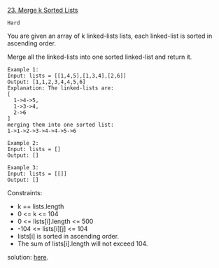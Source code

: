 [23. Merge k Sorted Lists](https://leetcode.com/problems/merge-k-sorted-lists/)

`Hard`

You are given an array of k linked-lists lists, each linked-list is sorted in ascending order.

Merge all the linked-lists into one sorted linked-list and return it.

```
Example 1:
Input: lists = [[1,4,5],[1,3,4],[2,6]]
Output: [1,1,2,3,4,4,5,6]
Explanation: The linked-lists are:
[
  1->4->5,
  1->3->4,
  2->6
]
merging them into one sorted list:
1->1->2->3->4->4->5->6

Example 2:
Input: lists = []
Output: []

Example 3:
Input: lists = [[]]
Output: []
```

Constraints:

- k == lists.length
- 0 <= k <= 104
- 0 <= lists[i].length <= 500
- -104 <= lists[i][j] <= 104
- lists[i] is sorted in ascending order.
- The sum of lists[i].length will not exceed 104.

solution: [here](../../Linked%20List/23.%20Merge%20k%20Sorted%20Lists/main.go).